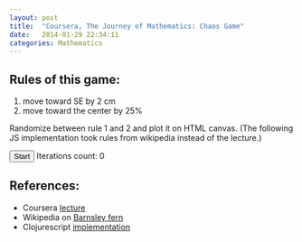 ```yaml
---
layout: post
title:  "Coursera, The Journey of Mathematics: Chaos Game"
date:   2014-01-29 22:34:11
categories: Mathematics
---
```


Rules of this game:
-------------------
1. move toward SE by 2 cm
2. move toward the center by 25%

Randomize between rule 1 and 2 and plot it on HTML canvas. (The following JS implementation took rules from wikipedia instead of the lecture.)

<script src="https://ajax.googleapis.com/ajax/libs/jquery/1.9.1/jquery.min.js"></script>
<script src="/javascripts/main.js"></script>
<div>
    <button id="start">Start</button>
    Iterations count: <span id="iterations">0</span>
</div>
<canvas id="c1" height="700" width="500">
</canvas>

References:
-----------------
* Coursera [lecture]
* Wikipedia on [Barnsley fern]
* Clojurescript [implementation]

[lecture]: https://class.coursera.org/sjtuma153-001/lecture/89
[Barnsley fern]: http://en.wikipedia.org/wiki/Barnsley_fern
[implementation]: https://github.com/go717franciswang/shiny-bear
